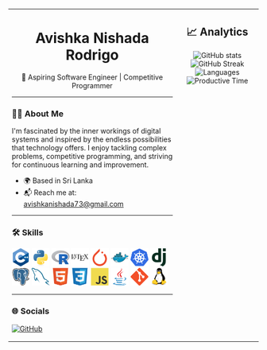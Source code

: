<table>
<tr>
<td width="67%" valign="top">

<h1 align="center">Avishka Nishada Rodrigo</h1>
<p align="center">🚀 Aspiring Software Engineer | Competitive Programmer</p>

---

### 👨‍💻 About Me

I'm fascinated by the inner workings of digital systems and inspired by the endless possibilities that technology offers. I enjoy tackling complex problems, competitive programming, and striving for continuous learning and improvement.

- 🌍 Based in Sri Lanka
- 📬 Reach me at: <a href="mailto:avishkanishada73@gmail.com">avishkanishada73@gmail.com</a>

---

### 🛠️ Skills

<p>
  <img src="https://raw.githubusercontent.com/devicons/devicon/master/icons/cplusplus/cplusplus-original.svg" width="36" alt="C++"/>
  <img src="https://raw.githubusercontent.com/devicons/devicon/master/icons/python/python-original.svg" width="36" alt="Python"/>
  <img src="https://raw.githubusercontent.com/devicons/devicon/master/icons/r/r-original.svg" width="36" alt="R"/>
  <img src="https://raw.githubusercontent.com/devicons/devicon/master/icons/latex/latex-original.svg" width="36" alt="LaTeX"/>
  <img src="https://raw.githubusercontent.com/devicons/devicon/master/icons/pytorch/pytorch-original.svg" width="36" alt="PyTorch"/>
  <img src="https://raw.githubusercontent.com/devicons/devicon/master/icons/docker/docker-original.svg" width="36" alt="Docker"/>
  <img src="https://raw.githubusercontent.com/devicons/devicon/master/icons/kubernetes/kubernetes-plain.svg" width="36" alt="Kubernetes"/>
  <img src="https://raw.githubusercontent.com/devicons/devicon/master/icons/django/django-plain.svg" width="36" alt="Django"/>
  <img src="https://raw.githubusercontent.com/devicons/devicon/master/icons/postgresql/postgresql-original.svg" width="36" alt="PostgreSQL"/>
  <img src="https://raw.githubusercontent.com/devicons/devicon/master/icons/mysql/mysql-original.svg" width="36" alt="MySQL"/>
  <img src="https://raw.githubusercontent.com/devicons/devicon/master/icons/html5/html5-original.svg" width="36" alt="HTML5"/>
  <img src="https://raw.githubusercontent.com/devicons/devicon/master/icons/css3/css3-original.svg" width="36" alt="CSS3"/>
  <img src="https://raw.githubusercontent.com/devicons/devicon/master/icons/javascript/javascript-original.svg" width="36" alt="JavaScript"/>
  <img src="https://raw.githubusercontent.com/devicons/devicon/master/icons/java/java-original.svg" width="36" alt="Java"/>
  <img src="https://raw.githubusercontent.com/devicons/devicon/master/icons/git/git-original.svg" width="36" alt="Git"/>
  <img src="https://raw.githubusercontent.com/devicons/devicon/master/icons/linux/linux-original.svg" width="36" alt="Linux"/>
</p>

---

### 🌐 Socials

<p>
  <a href="https://github.com/Avishka-4"><img src="https://raw.githubusercontent.com/danielcranney/readme-generator/main/public/icons/socials/github.svg" width="32" alt="GitHub"/></a>
  <!-- Add more socials if needed -->
</p>

</td>
<td width="33%" valign="top">

<h2 align="center">📈 Analytics</h2>

<p align="center">
  <img src="https://github-readme-stats.vercel.app/api?username=Avishka-4&show_icons=true&count_private=true&title_color=0d6efd&text_color=212529&icon_color=0d6efd&bg_color=ffffff&hide_border=true&show_owner=true" alt="GitHub stats" width="95%"/>
  <br>
  <img src="https://github-readme-streak-stats.herokuapp.com/?user=Avishka-4&theme=default" alt="GitHub Streak" width="95%"/>
  <br>
  <img src="https://github-profile-summary-cards.vercel.app/api/cards/repos-per-language?username=Avishka-4&theme=default" alt="Languages" width="95%"/>
  <br>
  <img src="https://github-profile-summary-cards.vercel.app/api/cards/productive-time?username=Avishka-4&theme=default" alt="Productive Time" width="95%"/>
</p>

</td>
</tr>
</table>
